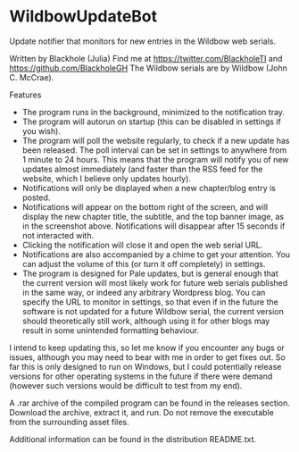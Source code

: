 # WildbowUpdateBot
Update notifier that monitors for new entries in the Wildbow web serials.

Written by Blackhole (Julia)
Find me at https://twitter.com/BlackholeTI and https://github.com/BlackholeGH
The Wildbow serials are by Wildbow (John C. McCrae).

Features

- The program runs in the background, minimized to the notification tray.
- The program will autorun on startup (this can be disabled in settings if you wish).
- The program will poll the website regularly, to check if a new update has been released. The poll interval can be set in settings to anywhere from 1 minute to 24 hours. This means that the program will notify you of new updates almost immediately (and faster than the RSS feed for the website, which I believe only updates hourly).
- Notifications will only be displayed when a new chapter/blog entry is posted.
- Notifications will appear on the bottom right of the screen, and will display the new chapter title, the subtitle, and the top banner image, as in the screenshot above. Notifications will disappear after 15 seconds if not interacted with.
- Clicking the notification will close it and open the web serial URL.
- Notifications are also accompanied by a chime to get your attention. You can adjust the volume of this (or turn it off completely) in settings.
- The program is designed for Pale updates, but is general enough that the current version will most likely work for future web serials published in the same way, or indeed any arbitrary Wordpress blog. You can specify the URL to monitor in settings, so that even if in the future the software is not updated for a future Wildbow serial, the current version should theoretically still work, although using it for other blogs may result in some unintended formatting behaviour.

I intend to keep updating this, so let me know if you encounter any bugs or issues, although you may need to bear with me in order to get fixes out. So far this is only designed to run on Windows, but I could potentially release versions for other operating systems in the future if there were demand (however such versions would be difficult to test from my end).

A .rar archive of the compiled program can be found in the releases section. Download the archive, extract it, and run. Do not remove the executable from the surrounding asset files.

Additional information can be found in the distribution README.txt.
